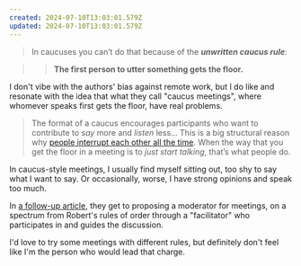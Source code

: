 ```yaml
---
created: 2024-07-10T13:03:01.579Z
updated: 2024-07-10T13:03:01.579Z
---
```

> In caucuses you can’t do that because of the **_unwritten caucus rule_**: 

> > **The first person to utter something gets the floor.**

I don't vibe with the authors' bias against remote work, but I do like and resonate with the idea that what they call "caucus meetings", where whomever speaks first gets the floor, have real problems.

> The format of a caucus encourages participants who want to contribute to _say_ more and _listen_ less... This is a big structural reason why [people interrupt each other all the time](http://www.slate.com/blogs/lexicon_valley/2014/07/23/study_men_interrupt_women_more_in_tech_workplaces_but_high_ranking_women.html). When the way that you get the floor in a meeting is to _just start talking_, that’s what people do.

In caucus-style meetings, I usually find myself sitting out, too shy to say what I want to say. Or occasionally, worse, I have strong opinions and speak too much.

In [a follow-up article](https://chelseatroy.com/2018/04/05/how-do-we-make-remote-meetings-not-suck/), they get to proposing a moderator for meetings, on a spectrum from Robert's rules of order through a "facilitator" who participates in and guides the discussion.

I'd love to try some meetings with different rules, but definitely don't feel like I'm the person who would lead that charge.